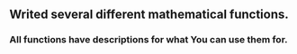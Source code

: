 ## Writed several different mathematical functions. <br>

### All functions have descriptions for what You can use them for.
